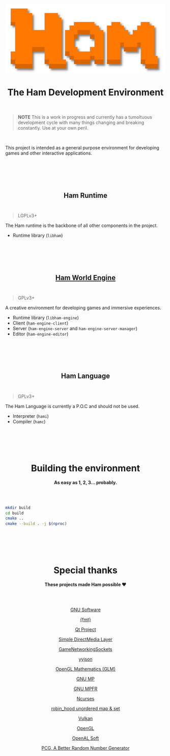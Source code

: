 <h1 align="center">
<br/>
<img src="engine/editor/images/logo.png" width="512" />
<br/>
<br/>
The Ham Development Environment
<br/>
<br/>
</h1>

> **NOTE** This is a work in progress and currently has a tumoltuous development cycle with many things changing and breaking constantly. Use at your own peril.

<br/>

This project is intended as a general purpose environment for developing games and other interactive applications.

<br/>
<br/>
<br/>
<br/>

<h2 align="center">
Ham Runtime
<br/>
<br/>
</h2>

> LGPLv3+

The Ham runtime is the backbone of all other components in the project.

- Runtime library (`libham`)

<br/>
<br/>
<br/>
<br/>

<h2 align="center">
<a href="engine">Ham World Engine</a>
<br/>
<br/>
</h2>

> GPLv3+

A creative environment for developing games and immersive experiences.

- Runtime library (`libham-engine`)
- Client (`ham-engine-client`)
- Server (`ham-engine-server` and `ham-engine-server-manager`)
- Editor (`ham-engine-editor`)

<br/>
<br/>
<br/>
<br/>

<h2 align="center">
Ham Language
<br/>
<br/>
</h2>

> GPLv3+

The Ham Language is currently a P.O.C and should not be used.

- Interpreter (`hami`)
- Compiler (`hamc`)

<br/>
<br/>
<br/>
<br/>

<h1 align="center">Building the environment</h1>
<p align="center"><b>As easy as 1, 2, 3... probably.</b></p>

<br/>
<br/>

```bash
mkdir build
cd build
cmake ..
cmake --build . -j $(nproc)
```

<br/>
<br/>
<br/>
<br/>

<h1 align="center">Special thanks</h1>
<p align="center"><b>These projects made Ham possible ❤️</b></p>

<br/>
<br/>

<p align="center"><a href="https://www.gnu.org/software/software.html">GNU Software</a></p>
<p align="center"><a href="https://fmt.dev/">{fmt}</a></p>
<p align="center"><a href="https://www.qt.io/">Qt Project</a></p>
<p align="center"><a href="https://www.libsdl.org/">Simple DirectMedia Layer</a></p>
<p align="center"><a href="https://github.com/ValveSoftware/GameNetworkingSockets">GameNetworkingSockets</a></p>
<p align="center"><a href="https://github.com/ibireme/yyjson">yyjson</a></p>
<p align="center"><a href="https://github.com/g-truc/glm">OpenGL Mathematics (GLM)</a></p>
<p align="center"><a href="https://gmplib.org/">GNU MP</a></p>
<p align="center"><a href="https://www.mpfr.org/">GNU MPFR</a></p>
<p align="center"><a href="https://invisible-island.net/ncurses/">Ncurses</a></p>
<p align="center"><a href="https://github.com/martinus/robin-hood-hashing">robin_hood unordered map & set</a></p>
<p align="center"><a href="https://www.vulkan.org/">Vulkan</a></p>
<p align="center"><a href="https://www.opengl.org/">OpenGL</a></p>
<p align="center"><a href="https://openal-soft.org/">OpenAL Soft</a></p>
<p align="center"><a href="https://www.pcg-random.org/">PCG, A Better Random Number Generator</a></p>

<br/>
<br/>
